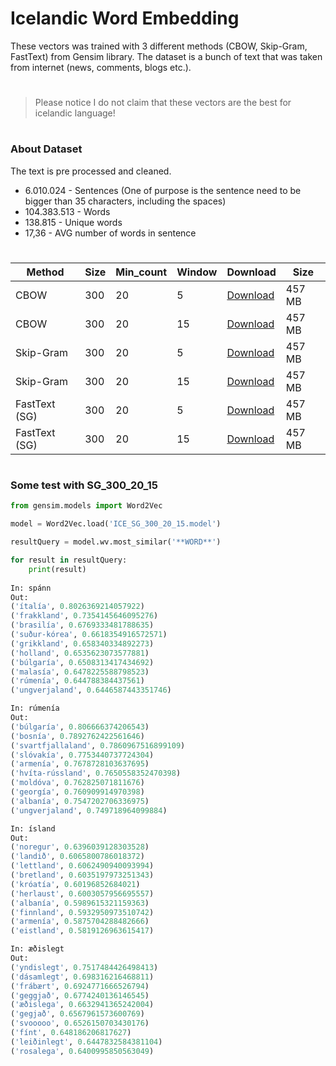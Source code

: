 # Icelandic Word Embedding

These vectors was trained with 3 different methods (CBOW, Skip-Gram, FastText) from Gensim library. The dataset is a bunch of text that was taken from internet (news, comments, blogs etc.).

#

> Please notice I do not claim that these vectors are the best for icelandic language!

#

### About Dataset
The text is pre processed and cleaned.

- 6.010.024 -  Sentences (One of purpose is the sentence need to be bigger than 35 characters, including the spaces) 
- 104.383.513 -  Words
- 138.815 - Unique words
- 17,36 - AVG number of words in sentence

#

| Method | Size | Min_count | Window | Download | Size | 
| ------ |----- | --------- | ------ | ---- | ---- |
| CBOW | 300 | 20 | 5 | <a href="https://utm-my.sharepoint.com/:u:/g/personal/alexandru_petrachi_iis_utm_md/Eeo2DW1Zs1hLrFMEVpOAfmcBFNwbDzZ6lj_iX1a0cDKPJw?e=RAXWtp">Download</a> | 457 MB |
| CBOW | 300 | 20 | 15 | <a href="https://utm-my.sharepoint.com/:u:/g/personal/alexandru_petrachi_iis_utm_md/ERcFWiNOZOhFg-fMaM0Z2soBzNDGVZLG1lknPFkyNiJakg?e=6OtOul">Download</a> |  457 MB |
| Skip-Gram | 300 | 20 | 5 | <a href="https://utm-my.sharepoint.com/:u:/g/personal/alexandru_petrachi_iis_utm_md/Ec08q7oNz5NMnJPRAHO6G0oBmogzgKUSjOmbrSLruo48dw?e=B4nVNM">Download</a> |  457 MB |
| Skip-Gram | 300 | 20 | 15 | <a href="https://utm-my.sharepoint.com/:u:/g/personal/alexandru_petrachi_iis_utm_md/EZJOf2YeOqtFqbZhN1GdopoBeTGqQ7scju-o38Tu9nIqTA?e=wzqJ2R">Download</a> |  457 MB |
| FastText (SG) | 300 | 20 | 5 | <a href="">Download</a> | 457 MB |
| FastText (SG) | 300 | 20 | 15 | <a href="">Download</a> | 457 MB |


#

### Some test with SG_300_20_15 


```python
from gensim.models import Word2Vec

model = Word2Vec.load('ICE_SG_300_20_15.model')

resultQuery = model.wv.most_similar('**WORD**')

for result in resultQuery:
    print(result)
    
In: spánn
Out:
('ítalía', 0.8026369214057922)
('frakkland', 0.7354145646095276)
('brasilía', 0.6769333481788635)
('suður-kórea', 0.6618354916572571)
('grikkland', 0.658340334892273)
('holland', 0.6535623073577881)
('búlgaría', 0.6508313417434692)
('malasía', 0.6478225588798523)
('rúmenía', 0.644788384437561)
('ungverjaland', 0.6446587443351746)

In: rúmenía
Out:
('búlgaría', 0.806666374206543)
('bosnía', 0.7892762422561646)
('svartfjallaland', 0.7860967516899109)
('slóvakía', 0.7753440737724304)
('armenía', 0.7678728103637695)
('hvíta-rússland', 0.7650558352470398)
('moldóva', 0.762825071811676)
('georgía', 0.760909914970398)
('albanía', 0.7547202706336975)
('ungverjaland', 0.749718964099884)

In: ísland
Out: 
('noregur', 0.6396039128303528)
('landið', 0.6065800786018372)
('lettland', 0.6062490940093994)
('bretland', 0.6035197973251343)
('króatía', 0.60196852684021)
('herlaust', 0.6003057956695557)
('albanía', 0.5989615321159363)
('finnland', 0.5932950973510742)
('armenía', 0.5875704288482666)
('eistland', 0.5819126963615417)

In: æðislegt
Out:
('yndislegt', 0.7517484426498413)
('dásamlegt', 0.698316216468811)
('frábært', 0.6924771666526794)
('geggjað', 0.6774240136146545)
('æðislega', 0.6632941365242004)
('gegjað', 0.6567961573600769)
('svooooo', 0.6526150703430176)
('fínt', 0.648186206817627)
('leiðinlegt', 0.6447832584381104)
('rosalega', 0.6400995850563049)
```
